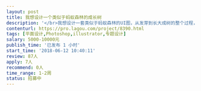 ```yaml
---                
layout: post       
title: 我想设计一个类似于蚂蚁森林的成长树           
description: '</br>我想设计一套类似于蚂蚁森林的UI图，从发芽到长大成树的整个过程，不需要做成动态的，只要静态的就可以，树苗有三种状态 幼年 青年 成年</br>'     
contenturl: https://pro.lagou.com/project/8390.html      
tags: [平面设计,Photoshop,illustrator,专题设计]            
salary: 5000-10000元          
publish_time: '已发布 1 小时'         
start_time: '2018-06-12 10:40:11'           
review: 87人                   
apply: 7人                   
recommend: 0人                   
time_range: 1-2周              
status: 招募中                  
---                 
```

